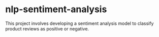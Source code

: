 # nlp-sentiment-analysis
This project involves developing a sentiment analysis model to classify product reviews as positive or negative.
